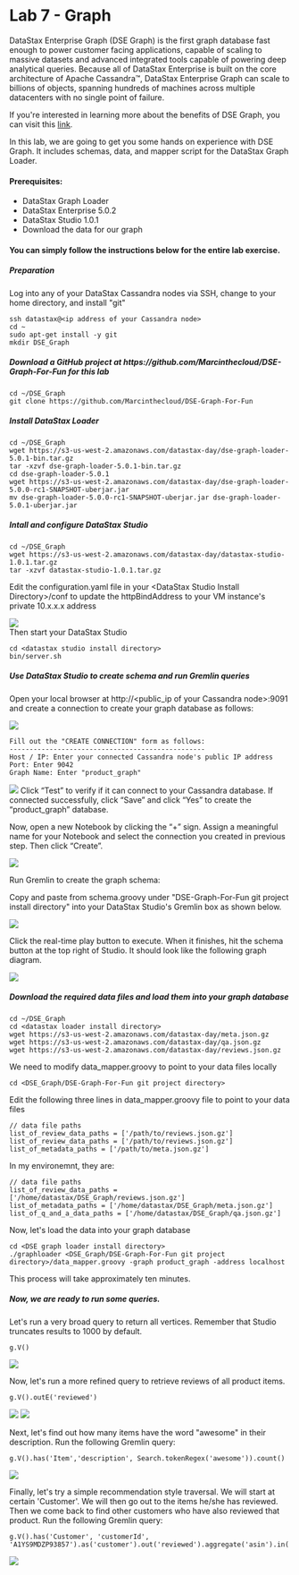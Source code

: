 # Lab 7 - Graph

DataStax Enterprise Graph (DSE Graph) is the first graph database fast enough to power customer facing applications, capable of scaling to massive datasets and advanced integrated tools capable of powering deep analytical queries. Because all of DataStax Enterprise is built on the core architecture of Apache Cassandra™, DataStax Enterprise Graph can scale to billions of objects, spanning hundreds of machines across multiple datacenters with no single point of failure.

If you're interested in learning more about the benefits of DSE Graph, you can visit this [link](https://docs.datastax.com/en/latest-dse/datastax_enterprise/graph/dseGraphAbout.html).

In this lab, we are going to get you some hands on experience with DSE Graph. It includes schemas, data, and mapper script for the DataStax Graph Loader.

#### Prerequisites:

- DataStax Graph Loader
- DataStax Enterprise 5.0.2
- DataStax Studio 1.0.1
- Download the data for our graph

#### You can simply follow the instructions below for the entire lab exercise.

##### Preparation

Log into any of your DataStax Cassandra nodes via SSH, change to your home directory, and install "git"
```
ssh datastax@<ip address of your Cassandra node>
cd ~
sudo apt-get install -y git
mkdir DSE_Graph
```

##### Download a GitHub project at https:\/\/github.com/Marcinthecloud/DSE-Graph-For-Fun for this lab
```
cd ~/DSE_Graph
git clone https://github.com/Marcinthecloud/DSE-Graph-For-Fun
```

##### Install DataStax Loader
```
cd ~/DSE_Graph
wget https://s3-us-west-2.amazonaws.com/datastax-day/dse-graph-loader-5.0.1-bin.tar.gz
tar -xzvf dse-graph-loader-5.0.1-bin.tar.gz
cd dse-graph-loader-5.0.1
wget https://s3-us-west-2.amazonaws.com/datastax-day/dse-graph-loader-5.0.0-rc1-SNAPSHOT-uberjar.jar
mv dse-graph-loader-5.0.0-rc1-SNAPSHOT-uberjar.jar dse-graph-loader-5.0.1-uberjar.jar
```

##### Intall and configure DataStax Studio

```
cd ~/DSE_Graph
wget https://s3-us-west-2.amazonaws.com/datastax-day/datastax-studio-1.0.1.tar.gz
tar -xzvf datastax-studio-1.0.1.tar.gz
```

Edit the configuration.yaml file in your \<DataStax Studio Install Directory\>/conf to update the httpBindAddress to your VM instance's private 10.x.x.x address

![](./img/lab7_datastax_studio_configuration_yaml.png)
<br>
Then start your DataStax Studio

```
cd <datastax studio install directory>
bin/server.sh
```

##### Use DataStax Studio to create schema and run Gremlin queries

Open your local browser at http://\<public_ip of your Cassandra node\>:9091 and create a connection to create your graph database as follows:

![](./img/lab7_datastax_front.png)

```
Fill out the "CREATE CONNECTION" form as follows:
-------------------------------------------------
Host / IP: Enter your connected Cassandra node's public IP address
Port: Enter 9042
Graph Name: Enter "product_graph"
```

![](./img/lab7_create_connection.png)
Click “Test” to verify if it can connect to your Cassandra database.  If connected successfully, click “Save” and click “Yes” to create the “product_graph” database.

Now, open a new Notebook by clicking the “+” sign.  Assign a meaningful name for your Notebook and select the connection you created in previous step.  Then click “Create”.

![](./img/lab7_create_notebook.png)

Run Gremlin to create the graph schema:

Copy and paste from schema.groovy under "DSE-Graph-For-Fun git project install directory" into your DataStax Studio's Gremlin box as shown below.

![](./img/lab7_create_schema.png)

Click the real-time play button to execute. When it finishes, hit the schema button at the top right of Studio.  It should look like the following graph diagram.

![](./img/lab7_schema_graph.png)


##### Download the required data files and load them into your graph database
```
cd ~/DSE_Graph
cd <datastax loader install directory>
wget https://s3-us-west-2.amazonaws.com/datastax-day/meta.json.gz
wget https://s3-us-west-2.amazonaws.com/datastax-day/qa.json.gz
wget https://s3-us-west-2.amazonaws.com/datastax-day/reviews.json.gz
```

We need to modify data_mapper.groovy to point to your data files locally
```
cd <DSE_Graph/DSE-Graph-For-Fun git project directory>
```

Edit the following three lines in data_mapper.groovy file to point to your data files
```
// data file paths
list_of_review_data_paths = ['/path/to/reviews.json.gz']
list_of_review_data_paths = ['/path/to/reviews.json.gz']
list_of_metadata_paths = ['/path/to/meta.json.gz']
```
In my environemnt, they are:
```
// data file paths
list_of_review_data_paths = ['/home/datastax/DSE_Graph/reviews.json.gz']
list_of_metadata_paths = ['/home/datastax/DSE_Graph/meta.json.gz']
list_of_q_and_a_data_paths = ['/home/datastax/DSE_Graph/qa.json.gz']
```

Now, let's load the data into your graph database
```
cd <DSE graph loader install directory>
./graphloader <DSE_Graph/DSE-Graph-For-Fun git project directory>/data_mapper.groovy -graph product_graph -address localhost
```
This process will take approximately ten minutes.


##### Now, we are ready to run some queries.

Let's run a very broad query to return all vertices.  Remember that Studio truncates results to 1000 by default.
```
g.V()
```

![](./img/lab7_gV.png)

Now, let's run a more refined query to retrieve reviews of all product items.

```
g.V().outE('reviewed')
```

![](./img/lab7_item_reviewed.png)
![](.img/lab7_item_reviewed_graph.png)


Next, let's find out how many items have the word "awesome" in their description.  Run the following Gremlin query:

```
g.V().has('Item','description', Search.tokenRegex('awesome')).count()
```

![](./img/lab7_awesome_desc.png)


Finally, let's try a simple recommendation style traversal.  We will start at certain 'Customer'.  We will then go out to the items he/she has reviewed. Then we come back to find other customers who have also reviewed that product.  Run the following Gremlin query:
```
g.V().has('Customer', 'customerId', 'A1YS9MDZP93857').as('customer').out('reviewed').aggregate('asin').in('reviewed').where(neq('customer')).dedup().values('name').limit(10)
```

![](./img/lab7_cross_ref_cust_reviews.png)


